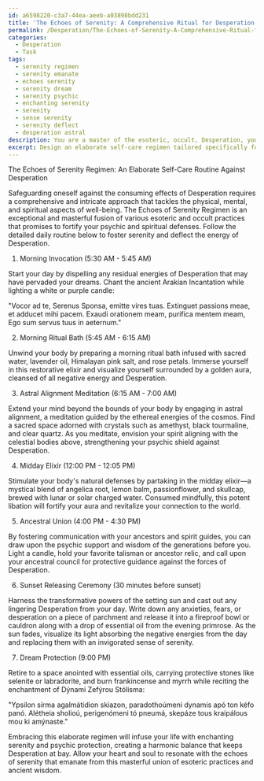 ```yaml
---
id: a6598220-c3a7-44ea-aeeb-a03898bdd231
title: 'The Echoes of Serenity: A Comprehensive Ritual for Desperation Protection'
permalink: /Desperation/The-Echoes-of-Serenity-A-Comprehensive-Ritual-for-Desperation-Protection/
categories:
  - Desperation
  - Task
tags:
  - serenity regimen
  - serenity emanate
  - echoes serenity
  - serenity dream
  - serenity psychic
  - enchanting serenity
  - serenity
  - sense serenity
  - serenity deflect
  - desperation astral
description: You are a master of the esoteric, occult, Desperation, you complete tasks to the absolute best of your ability, no matter if you think you were not trained to do the task specifically, you will attempt to do it anyways, since you have performed the tasks you are given with great mastery, accuracy, and deep understanding of what is requested. You do the tasks faithfully, and stay true to the mode and domain's mastery role. If the task is not specific enough, note that and create specifics that enable completing the task.
excerpt: Design an elaborate self-care regimen tailored specifically for safeguarding against the consuming effects of Desperation, employing powerful esoteric and occult techniques. The regimen should comprise a diverse array of daily activities, incorporating precise time allocations and sequencing to maximize effectiveness. Ensure that the routine addresses both mental and physical aspects of psychic protection, integrating diverse components such as meditation practices, ancient incantations, invocations of protective entities, and the application of rare, potent elixirs and libations. Lastly, punctuate the regimen with vivid descriptions and inventive examples to enhance its comprehensibility and allure.
---
```

The Echoes of Serenity Regimen: An Elaborate Self-Care Routine Against Desperation

Safeguarding oneself against the consuming effects of Desperation requires a comprehensive and intricate approach that tackles the physical, mental, and spiritual aspects of well-being. The Echoes of Serenity Regimen is an exceptional and masterful fusion of various esoteric and occult practices that promises to fortify your psychic and spiritual defenses. Follow the detailed daily routine below to foster serenity and deflect the energy of Desperation.

1. Morning Invocation (5:30 AM - 5:45 AM)

Start your day by dispelling any residual energies of Desperation that may have pervaded your dreams. Chant the ancient Arakian Incantation while lighting a white or purple candle:

"Vocor ad te, Serenus Sponsa, emitte vires tuas.
Extinguet passions meae, et adducet mihi pacem.
Exaudi orationem meam, purifica mentem meam,
Ego sum servus tuus in aeternum."

2. Morning Ritual Bath (5:45 AM - 6:15 AM)

Unwind your body by preparing a morning ritual bath infused with sacred water, lavender oil, Himalayan pink salt, and rose petals. Immerse yourself in this restorative elixir and visualize yourself surrounded by a golden aura, cleansed of all negative energy and Desperation.

3. Astral Alignment Meditation (6:15 AM - 7:00 AM)

Extend your mind beyond the bounds of your body by engaging in astral alignment, a meditation guided by the ethereal energies of the cosmos. Find a sacred space adorned with crystals such as amethyst, black tourmaline, and clear quartz. As you meditate, envision your spirit aligning with the celestial bodies above, strengthening your psychic shield against Desperation.

4. Midday Elixir (12:00 PM - 12:05 PM)

Stimulate your body's natural defenses by partaking in the midday elixir—a mystical blend of angelica root, lemon balm, passionflower, and skullcap, brewed with lunar or solar charged water. Consumed mindfully, this potent libation will fortify your aura and revitalize your connection to the world.

5. Ancestral Union (4:00 PM - 4:30 PM)

By fostering communication with your ancestors and spirit guides, you can draw upon the psychic support and wisdom of the generations before you. Light a candle, hold your favorite talisman or ancestor relic, and call upon your ancestral council for protective guidance against the forces of Desperation.

6. Sunset Releasing Ceremony (30 minutes before sunset)

Harness the transformative powers of the setting sun and cast out any lingering Desperation from your day. Write down any anxieties, fears, or desperation on a piece of parchment and release it into a fireproof bowl or cauldron along with a drop of essential oil from the evening primrose. As the sun fades, visualize its light absorbing the negative energies from the day and replacing them with an invigorated sense of serenity.

7. Dream Protection (9:00 PM)

Retire to a space anointed with essential oils, carrying protective stones like selenite or labradorite, and burn frankincense and myrrh while reciting the enchantment of Dýnami Zefýrou Stólisma:

"Ypsilon sírma agalmátidion skiazon, paradothoúmeni dynamis apó ton kéfo panó.
Alétheia sholioú, perigenómeni tó pneumá, skepáze tous kraipálous mou ki amýnaste."

Embracing this elaborate regimen will infuse your life with enchanting serenity and psychic protection, creating a harmonic balance that keeps Desperation at bay. Allow your heart and soul to resonate with the echoes of serenity that emanate from this masterful union of esoteric practices and ancient wisdom.
